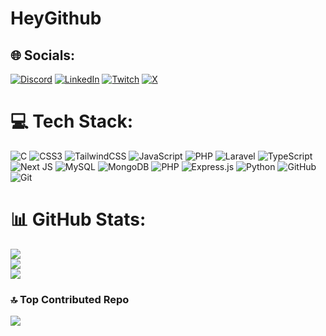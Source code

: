 # HeyGithub

## 🌐 Socials:
[![Discord](https://img.shields.io/badge/Discord-%237289DA.svg?logo=discord&logoColor=white)](https://discord.gg/_calim_) [![LinkedIn](https://img.shields.io/badge/LinkedIn-%230077B5.svg?logo=linkedin&logoColor=white)](https://linkedin.com/in/hamza-aboulmaali) [![Twitch](https://img.shields.io/badge/Twitch-%239146FF.svg?logo=Twitch&logoColor=white)](https://twitch.tv/calim_9) [![X](https://img.shields.io/badge/X-black.svg?logo=X&logoColor=white)](https://x.com/Calim_dev) 

# 💻 Tech Stack:
![C](https://img.shields.io/badge/c-%2300599C.svg?style=for-the-badge&logo=c&logoColor=white) ![CSS3](https://img.shields.io/badge/css3-%231572B6.svg?style=for-the-badge&logo=css3&logoColor=white) ![TailwindCSS](https://img.shields.io/badge/tailwindcss-%2338B2AC.svg?style=for-the-badge&logo=tailwind-css&logoColor=white) ![JavaScript](https://img.shields.io/badge/javascript-%23323330.svg?style=for-the-badge&logo=javascript&logoColor=%23F7DF1E) ![PHP](https://img.shields.io/badge/php-%23777BB4.svg?style=for-the-badge&logo=php&logoColor=white) ![Laravel](https://img.shields.io/badge/laravel-%23FF2D20.svg?style=for-the-badge&logo=laravel&logoColor=white) ![TypeScript](https://img.shields.io/badge/typescript-%23007ACC.svg?style=for-the-badge&logo=typescript&logoColor=white) ![Next JS](https://img.shields.io/badge/Next-black?style=for-the-badge&logo=next.js&logoColor=white) ![MySQL](https://img.shields.io/badge/mysql-4479A1.svg?style=for-the-badge&logo=mysql&logoColor=white) ![MongoDB](https://img.shields.io/badge/MongoDB-%234ea94b.svg?style=for-the-badge&logo=mongodb&logoColor=white) ![PHP](https://img.shields.io/badge/php-%23777BB4.svg?style=for-the-badge&logo=php&logoColor=white) ![Express.js](https://img.shields.io/badge/express.js-%23404d59.svg?style=for-the-badge&logo=express&logoColor=%2361DAFB) ![Python](https://img.shields.io/badge/python-3670A0?style=for-the-badge&logo=python&logoColor=ffdd54) ![GitHub](https://img.shields.io/badge/github-%23121011.svg?style=for-the-badge&logo=github&logoColor=white) ![Git](https://img.shields.io/badge/git-%23F05033.svg?style=for-the-badge&logo=git&logoColor=white)
# 📊 GitHub Stats:
![](https://github-readme-stats.vercel.app/api?username=Calimero66&theme=dark&hide_border=false&include_all_commits=false&count_private=false)<br/>
![](https://github-readme-streak-stats.herokuapp.com/?user=Calimero66&theme=dark&hide_border=false)<br/>
![](https://github-readme-stats.vercel.app/api/top-langs/?username=Calimero66&theme=dark&hide_border=false&include_all_commits=false&count_private=false&layout=compact)

### 🔝 Top Contributed Repo
![](https://github-contributor-stats.vercel.app/api?username=Calimero66&limit=5&theme=dark&combine_all_yearly_contributions=true)

<!-- Proudly created with GPRM ( https://gprm.itsvg.in ) -->
